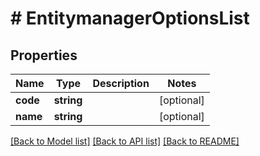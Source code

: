 # # EntitymanagerOptionsList


## Properties


Name | Type | Description | Notes
------------ | ------------- | ------------- | -------------
**code**| **string** |   | [optional]
**name**| **string** |   | [optional]


[[Back to Model list]](../../README.md#models) [[Back to API list]](../../README.md#endpoints) [[Back to README]](../../README.md)